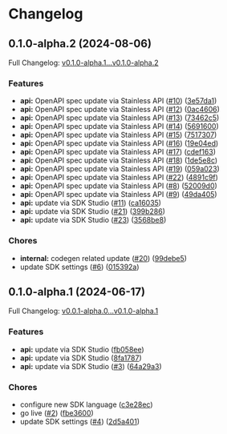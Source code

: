 # Changelog

## 0.1.0-alpha.2 (2024-08-06)

Full Changelog: [v0.1.0-alpha.1...v0.1.0-alpha.2](https://github.com/embedhq/embed-python/compare/v0.1.0-alpha.1...v0.1.0-alpha.2)

### Features

* **api:** OpenAPI spec update via Stainless API ([#10](https://github.com/embedhq/embed-python/issues/10)) ([3e57da1](https://github.com/embedhq/embed-python/commit/3e57da177591a2193a0252e1023720da49823da6))
* **api:** OpenAPI spec update via Stainless API ([#12](https://github.com/embedhq/embed-python/issues/12)) ([0ac4606](https://github.com/embedhq/embed-python/commit/0ac4606c3032e9538c63965f9e00f3bee9ea1d81))
* **api:** OpenAPI spec update via Stainless API ([#13](https://github.com/embedhq/embed-python/issues/13)) ([73462c5](https://github.com/embedhq/embed-python/commit/73462c56584f0137cc4c3c70b9e56cdc7bd8245b))
* **api:** OpenAPI spec update via Stainless API ([#14](https://github.com/embedhq/embed-python/issues/14)) ([5691600](https://github.com/embedhq/embed-python/commit/56916001295218ea8feb84fd122c8e70c544c706))
* **api:** OpenAPI spec update via Stainless API ([#15](https://github.com/embedhq/embed-python/issues/15)) ([7517307](https://github.com/embedhq/embed-python/commit/7517307f3f47afcc88cb2b3590f9b81b82ea2087))
* **api:** OpenAPI spec update via Stainless API ([#16](https://github.com/embedhq/embed-python/issues/16)) ([19e04ed](https://github.com/embedhq/embed-python/commit/19e04ede1736c4bf6763e15496fceb8aa285ca31))
* **api:** OpenAPI spec update via Stainless API ([#17](https://github.com/embedhq/embed-python/issues/17)) ([cdef163](https://github.com/embedhq/embed-python/commit/cdef1632c783490e471d5f88a7db88478e74e41f))
* **api:** OpenAPI spec update via Stainless API ([#18](https://github.com/embedhq/embed-python/issues/18)) ([1de5e8c](https://github.com/embedhq/embed-python/commit/1de5e8c86b68b6438e9875863ac214a98fb52f6c))
* **api:** OpenAPI spec update via Stainless API ([#19](https://github.com/embedhq/embed-python/issues/19)) ([059a023](https://github.com/embedhq/embed-python/commit/059a02379a34b9f22092deb624299d4a03a34c76))
* **api:** OpenAPI spec update via Stainless API ([#22](https://github.com/embedhq/embed-python/issues/22)) ([4891c9f](https://github.com/embedhq/embed-python/commit/4891c9f39f0631eb99f147a83506e750ed79cd57))
* **api:** OpenAPI spec update via Stainless API ([#8](https://github.com/embedhq/embed-python/issues/8)) ([52009d0](https://github.com/embedhq/embed-python/commit/52009d02795a06fdc5144267842d32f877d6ed52))
* **api:** OpenAPI spec update via Stainless API ([#9](https://github.com/embedhq/embed-python/issues/9)) ([49da405](https://github.com/embedhq/embed-python/commit/49da405d9c16fa692d9ace5ef46b06d04d94f1bf))
* **api:** update via SDK Studio ([#11](https://github.com/embedhq/embed-python/issues/11)) ([ca16035](https://github.com/embedhq/embed-python/commit/ca160353108c38638bf26ef1b26c5e6b856e6cbf))
* **api:** update via SDK Studio ([#21](https://github.com/embedhq/embed-python/issues/21)) ([399b286](https://github.com/embedhq/embed-python/commit/399b286de804a0d3755340d2d46a3c3e7bf0fa3a))
* **api:** update via SDK Studio ([#23](https://github.com/embedhq/embed-python/issues/23)) ([3568be8](https://github.com/embedhq/embed-python/commit/3568be8c63dc5591c51bbeb2392532fa700caae3))


### Chores

* **internal:** codegen related update ([#20](https://github.com/embedhq/embed-python/issues/20)) ([99debe5](https://github.com/embedhq/embed-python/commit/99debe58c5f321f8e6b52891aab73fdce2b99ad0))
* update SDK settings ([#6](https://github.com/embedhq/embed-python/issues/6)) ([015392a](https://github.com/embedhq/embed-python/commit/015392aedea2cb35da1135afbac830d1495ea643))

## 0.1.0-alpha.1 (2024-06-17)

Full Changelog: [v0.0.1-alpha.0...v0.1.0-alpha.1](https://github.com/embedhq/embed-python/compare/v0.0.1-alpha.0...v0.1.0-alpha.1)

### Features

* **api:** update via SDK Studio ([fb058ee](https://github.com/embedhq/embed-python/commit/fb058ee90f9d4dfacf8af3480e9dfe2139d98557))
* **api:** update via SDK Studio ([8fa1787](https://github.com/embedhq/embed-python/commit/8fa1787c89af2e441a5b34afe969898e52049152))
* **api:** update via SDK Studio ([#3](https://github.com/embedhq/embed-python/issues/3)) ([64a29a3](https://github.com/embedhq/embed-python/commit/64a29a33e5fed2e4cc54871fafaf0dd4840882d2))


### Chores

* configure new SDK language ([c3e28ec](https://github.com/embedhq/embed-python/commit/c3e28ecfde4e85bda71a7fd207c894a79acb6254))
* go live ([#2](https://github.com/embedhq/embed-python/issues/2)) ([fbe3600](https://github.com/embedhq/embed-python/commit/fbe36003010d7a16f0a61fc1c33fc8bbfa47a101))
* update SDK settings ([#4](https://github.com/embedhq/embed-python/issues/4)) ([2d5a401](https://github.com/embedhq/embed-python/commit/2d5a401c47206a0790ce61c7e3397dea75443efe))
